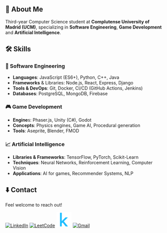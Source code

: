 ## 📝 About Me

Third-year Computer Science student at **Complutense University of Madrid (UCM)**, specializing in **Software Engineering**, **Game Development** and **Artificial Intelligence**.

## 🛠 Skills

### 🚀 Software Engineering

- **Languages**: JavaScript (ES6+), Python, C++, Java
- **Frameworks** & Libraries: Node.js, React, Express, Django
- **Tools & DevOps**: Git, Docker, CI/CD (GitHub Actions, Jenkins)
- **Databases**: PostgreSQL, MongoDB, Firebase

### 🎮 Game Development

- **Engine**s: Phaser.js, Unity (C#), Godot
- **Concepts**: Physics engines, Game AI, Procedural generation
- **Tools**: Aseprite, Blender, FMOD

### 📈 Artificial Intelligence

- **Libraries & Frameworks**: TensorFlow, PyTorch, Scikit-Learn
- **Techniques**: Neural Networks, Reinforcement Learning, Computer Vision
- **Applications**: AI for games, Recommender Systems, NLP

## ⬇️ Contact

Feel welcome to reach out!

 [![LinkedIn](https://img.icons8.com/ios-filled/50/0072b1/linkedin.png)](https://www.linkedin.com/in/hibjan/) 
 [![LeetCode](https://img.icons8.com/?size=50&id=9L16NypUzu38&format=png&color=000000)](https://leetcode.com/u/hibjan/)
 [![Kaggle](utils/4373210_kaggle_logo_logos_icon.png)]((https://www.kaggle.com/juanandrshibjan)) 
 [![Gmail](https://img.icons8.com/ios-filled/50/ea4335/gmail.png)](mailto:hibjanjuan@gmail.com) 
